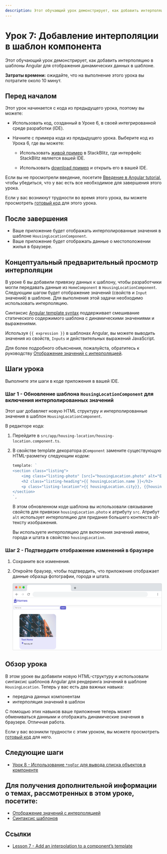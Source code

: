 ```yaml
---
description: Этот обучающий урок демонстрирует, как добавить интерполяцию в шаблоны Angular для отображения динамических данных в шаблоне
---
```


# Урок 7: Добавление интерполяции в шаблон компонента

Этот обучающий урок демонстрирует, как добавить интерполяцию в шаблоны Angular для отображения динамических данных в шаблоне.

**Затраты времени:** ожидайте, что на выполнение этого урока вы потратите около 10 минут.

## Перед началом

Этот урок начинается с кода из предыдущего урока, поэтому вы можете:

-   Использовать код, созданный в Уроке 6, в своей интегрированной среде разработки (IDE).

-   Начните с примера кода из предыдущего урока. Выберите код из Урока 6, где вы можете:

    -   Использовать [живой пример](https://angular.io/generated/live-examples/first-app-lesson-06/stackblitz.html) в StackBlitz, где интерфейс StackBlitz является вашей IDE.

    -   Использовать [download пример](https://angular.io/generated/zips/first-app-lesson-06/first-app-lesson-06.zip) и открыть его в вашей IDE.

Если вы не просмотрели введение, посетите [Введение в Angular tutorial](first-app.md), чтобы убедиться, что у вас есть все необходимое для завершения этого урока.

Если у вас возникнут трудности во время этого урока, вы можете просмотреть [готовый код](https://angular.io/generated/live-examples/first-app-lesson-07/stackblitz.html) для этого урока.

## После завершения

-   Ваше приложение будет отображать интерполированные значения в шаблоне `HousingLocationComponent`.
-   Ваше приложение будет отображать данные о местоположении жилья в браузере.

## Концептуальный предварительный просмотр интерполяции

В уроке 6 вы добавили привязку данных к шаблону, чтобы разработчики могли передавать данные из `HomeComponent` в `HousingLocationComponent`. Следующим шагом будет отображение значений (свойств и `Input` значений) в шаблоне. Для выполнения этой задачи необходимо использовать интерполяцию.

Синтаксис [Angular template syntax](template-syntax.md) поддерживает смешивание статического содержимого шаблона с динамическими значениями и выражениями.

Используя `{{ expression }}` в шаблонах Angular, вы можете выводить значения из свойств, `Inputs` и действительных выражений JavaScript.

Для более подробного объяснения, пожалуйста, обратитесь к руководству [Отображение значений с интерполяцией](interpolation.md).

## Шаги урока

Выполните эти шаги в коде приложения в вашей IDE.

### Шаг 1 - Обновление шаблона `HousingLocationComponent` для включения интерполированных значений

Этот шаг добавляет новую HTML структуру и интерполированные значения в шаблон `HousingLocationComponent`.

В редакторе кода:

1.  Перейдите в `src/app/housing-location/housing-location.component.ts`.

2.  В свойстве template декоратора `@Component` замените существующую HTML-разметку следующим кодом:

    ```ts
    template: `
    <section class="listing">
    	<img class="listing-photo" [src]="housingLocation.photo" alt="Exterior photo of {{housingLocation.name}}">
    	<h2 class="listing-heading">{{ housingLocation.name }}</h2>
    	<p class="listing-location">{{ housingLocation.city}}, {{housingLocation.state }}</p>
    </section>
    `,
    ```

    В этом обновленном коде шаблона вы использовали связывание свойств для привязки `housingLocation.photo` к атрибуту `src`. Атрибут `alt` использует интерполяцию для придания большего контекста alt-тексту изображения.

    Вы используете интерполяцию для включения значений имени, города и штата в свойство `housingLocation`.

### Шаг 2 - Подтвердите отображение изменений в браузере

1.  Сохраните все изменения.

2.  Откройте браузер, чтобы подтвердить, что приложение отображает данные образца фотографии, города и штата.

    ![рамка браузера приложения homes-app, отображающая логотип, поле ввода текста фильтра, кнопку поиска и UI-карту местоположения жилья](homes-app-lesson-07-step-2.png)

## Обзор урока

В этом уроке вы добавили новую HTML-структуру и использовали синтаксис шаблонов Angular для рендеринга значений в шаблоне `HousingLocation`. Теперь у вас есть два важных навыка:

-   передача данных компонентам
-   интерполяция значений в шаблон

С помощью этих навыков ваше приложение теперь может обмениваться данными и отображать динамические значения в браузере. Отличная работа.

Если у вас возникли трудности с этим уроком, вы можете просмотреть [готовый код](https://angular.io/generated/live-examples/first-app-lesson-07/stackblitz.html) для него.

## Следующие шаги

-   [Урок 8 - Использование `*ngFor` для вывода списка объектов в компоненте](first-app-lesson-08.md)

## Для получения дополнительной информации о темах, рассмотренных в этом уроке, посетите:

-   [Отображение значений с интерполяцией](interpolation.md)
-   [Синтаксис шаблонов](template-syntax.md)

## Ссылки

-   [Lesson 7 - Add an interpolation to a component’s template](https://angular.io/tutorial/first-app/first-app-lesson-07)
